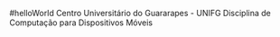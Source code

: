 #helloWorld
Centro Universitário do Guararapes - UNIFG
Disciplina de Computação para Dispositivos Móveis
